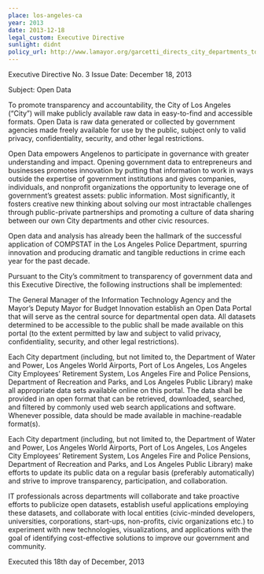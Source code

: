 ```yaml
---
place: los-angeles-ca
year: 2013
date: 2013-12-18
legal_custom: Executive Directive
sunlight: didnt
policy_url: http://www.lamayor.org/garcetti_directs_city_departments_to_collect_data_for_open_data_initiative
---
```


<p/> <p>Executive Directive No. 3 Issue Date: December 18, 2013</p> <p>Subject: Open Data</p> <p><span class="g-goals-and-values">To promote transparency and accountability, the City of Los Angeles (“City”) will make publicly available raw data in easy-to-find and accessible formats.</span> <span class="def-open">Open Data is raw data generated or collected by government agencies made freely available for use by the public, subject only to valid privacy, confidentiality, security, and other legal restrictions.</span></p> <p><span class="g-goals-and-values">Open Data empowers Angelenos to participate in governance with greater understanding and impact. Opening government data to entrepreneurs and businesses promotes innovation by putting that information to work in ways outside the expertise of government institutions and gives companies, individuals, and nonprofit organizations the opportunity to leverage one of government’s greatest assets: public information. Most significantly, it fosters creative new thinking about solving our most intractable challenges through public-private partnerships and promoting a culture of data sharing between our own City departments and other civic resources.</p> <p>Open data and analysis has already been the hallmark of the successful application of COMPSTAT in the Los Angeles Police Department, spurring innovation and producing dramatic and tangible reductions in crime each year for the past decade.</span> </p> <p>Pursuant to the City’s commitment to transparency of government data and this Executive Directive, the following instructions shall be implemented:</p> <p><span class="g-data-portals-and-websites">The General Manager of the Information Technology Agency and the Mayor’s Deputy Mayor for Budget  Innovation establish an Open Data Portal that will serve as the central source for departmental open data. </span><span class="g-sensitive-information"><span class="g-data-portals-and-websites">All datasets determined to be accessible to the public shall be made available on this portal (to the extent permitted by law and subject to valid privacy, confidentiality, security, and other legal restrictions).</span></span></p> <p>Each City department (including, but not limited to, the Department of Water and Power, Los Angeles World Airports, Port of Los Angeles, Los Angeles City Employees’ Retirement System, Los Angeles Fire and Police Pensions, Department of Recreation and Parks, and Los Angeles Public Library) make all appropriate data sets available online on this portal. <span class="g-open-formats">The data shall be provided in an open format that can be retrieved, downloaded, searched, and filtered by commonly used web search applications and software. Whenever possible, data should be made available in machine-readable format(s).</span></p> <p><span class="g-real-time-updates">Each City department (including, but not limited to, the Department of Water and Power, Los Angeles World Airports, Port of Los Angeles, Los Angeles City Employees’ Retirement System, Los Angeles Fire and Police Pensions, Department of Recreation and Parks, and Los Angeles Public Library) make efforts to update its public data on a regular basis (preferably automatically) and strive to improve transparency, participation, and collaboration.</span></p> <p><span class="g-public-participation"><span class="g-partnerships">IT professionals across departments will collaborate and take proactive efforts to publicize open datasets, establish useful applications employing these datasets, and collaborate with local entities (civic-minded developers, universities, corporations, start-ups, non-profits, civic organizations etc.) to experiment with new technologies, visualizations, and applications with the goal of identifying cost-effective solutions to improve our government and community.</span></span> </p> <p>Executed this 18th day of December, 2013</p> <p/> <p/> <p/> <p/> <p/> <p/>
